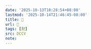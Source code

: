 ```yaml
---
date: '2025-10-13T10:28:54+08:00'
lastmod: '2025-10-14T21:46:45-08:00'
title: 􅛄
url: 􅛄
tags: [䴭]
src: DCCV
note:
---
```

